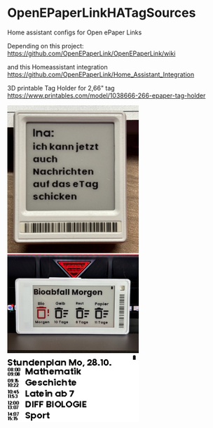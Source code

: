 # OpenEPaperLinkHATagSources
Home assistant configs for Open ePaper Links

Depending on this project:
https://github.com/OpenEPaperLink/OpenEPaperLink/wiki

and this Homeassistant integration https://github.com/OpenEPaperLink/Home_Assistant_Integration

3D printable Tag Holder for 2,66" tag https://www.printables.com/model/1038666-266-epaper-tag-holder

<img alt="telegramtag.jpeg" src="TelegramMessage/telegramtag.jpeg" width="300"/>
<img alt="trashtag.jpeg" src="TrashSchedule/trashtag.jpeg" width="300"/>
<img alt="webuntistag.jpeg" src="WebUntis/webuntistag.jpeg" width="300"/>

